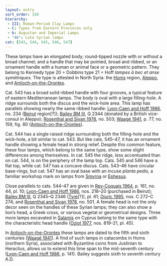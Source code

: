 ```yaml
---
layout: entry
sort_order: 150
hierarchy:
 - III: Roman-Period Clay Lamps
 - C: Types from Eastern Provinces only
 - b: Augustan and Imperial Lamps
 - "46": Late Syrian lamps
cat: [543, 544, 545, 546, 547]
---
```


These lamps have an elongated body; round-tipped nozzle with or without a broad channel; and a handle that may be pointed, broad and ribbed, or an ornament handle with a human or animal face or a geometric pattern. They belong to Kennedy type 20 = Dobbins type 21 = Hoff *lampes à bec et anse symétriques.* The type is attested in North Syria: the <a href='../../map/#loc_344409'>Homs</a> region, <a href='../../map/#loc_658409'>Aleppo</a>, and <a href='../../map/#loc_658381'>Antioch-on-the-Orontes</a>.

Cat. 543 has a broad solid ribbed handle with four grooves, a typical feature of eastern Mediterranean lamps. The body is oval with a large filling-hole. A ridge surrounds both the discus and the wick-hole area. This lamp has parallels showing nearly the same ribbed handle: <a href='../../bibliography/#lyon-caen-hoff-1986'>Lyon-Caen and Hoff 1986</a>, no. 234 (<a href='../../map/#loc_678060'>Beirut</a> region[?]); <a href='../../bibliography/#bailey-bm-iii'>Bailey BM III</a>, Q 2344 (donated by a British vice-consul in Aleppo); <a href='../../bibliography/#rosenthal-sivan-1978'>Rosenthal and Sivan 1978</a>, no. 503; <a href='../../bibliography/#waage-1941'>Waagé 1941</a>, p. 77, no. 159, fig. 80 (<a href='../../map/#loc_658381'>Antioch-on-the-Orontes</a>).

Cat. 544 has a single raised ridge surrounding both the filling-hole and the wick-hole, a bit similar to cat. 543. But like cats. 545–47, it has an ornament handle showing a female head in strong relief. Despite this common feature, these four lamps, which belong to the same type, show some slight differences among themselves. In cat. 545 the ridge, less accentuated than on cat. 544, is on the periphery of the lamp top. Cats. 545 and 546 have a flat top, while cat. 547 has a concave discus. Cats. 543–46 have circular base-rings, but cat. 547 has an oval base with an incuse *planta pedis,* a familiar workshop mark on lamps from <a href='../../map/#loc_551158'>Smyrna</a> or <a href='../../map/#loc_599612'>Ephesus</a>.

Close parallels to cats. 544–47 are given in <a href='../../bibliography/#rey-coquais-1964'>Rey-Coquais 1964</a>, p. 161, no. 44, pl. 10; <a href='../../bibliography/#lyon-caen-hoff-1986'>Lyon-Caen and Hoff 1986</a>, nos. 218–20 (purchased in Beirut); <a href='../../bibliography/#bailey-bm-iii'>Bailey BM III</a>, Q 2345–Q 2346 (<a href='../../map/#loc_678437'>Tyre</a>[?]), pl. 61; <a href='../../bibliography/#djuric-1995'>Djuric 1995</a>, nos. C 272–C 274; and <a href='../../bibliography/#rosenthal-sivan-1978'>Rosenthal and Sivan 1978</a>, no. 501. A female head is not the only decor seen on the handles of these Syrian lamps; they can also show a lion’s head, a Greek cross, or various vegetal or geometrical designs. Three more lamps excavated in <a href='../../map/#loc_707617'>Salamis</a> on Cyprus belong to the same type with the characteristic head handle (<a href='../../bibliography/#oziol-1977'>Oziol 1977</a>, nos. 819–21, pl. 45).

In <a href='../../map/#loc_658381'>Antioch-on-the-Orontes</a> these lamps are dated to the fifth and sixth centuries (<a href='../../bibliography/#waage-1941'>Waagé 1941</a>). A find of such lamps in catacombs in Homs (northern Syria), associated with Byzantine coins from Justinian to Heraclius, allows us to extend this time span to the mid-seventh century (<a href='../../bibliography/#lyon-caen-hoff-1986'>Lyon-Caen and Hoff 1986</a>, p. 141). Bailey suggests sixth to seventh century A.D.
